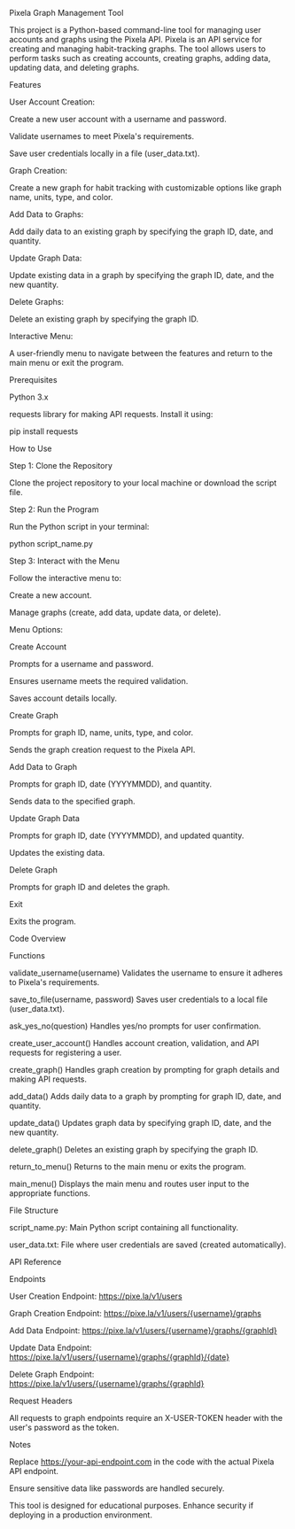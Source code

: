 Pixela Graph Management Tool

This project is a Python-based command-line tool for managing user accounts and graphs using the Pixela API. Pixela is an API service for creating and managing habit-tracking graphs. The tool allows users to perform tasks such as creating accounts, creating graphs, adding data, updating data, and deleting graphs.

Features

User Account Creation:

Create a new user account with a username and password.

Validate usernames to meet Pixela's requirements.

Save user credentials locally in a file (user_data.txt).

Graph Creation:

Create a new graph for habit tracking with customizable options like graph name, units, type, and color.

Add Data to Graphs:

Add daily data to an existing graph by specifying the graph ID, date, and quantity.

Update Graph Data:

Update existing data in a graph by specifying the graph ID, date, and the new quantity.

Delete Graphs:

Delete an existing graph by specifying the graph ID.

Interactive Menu:

A user-friendly menu to navigate between the features and return to the main menu or exit the program.

Prerequisites

Python 3.x

requests library for making API requests. Install it using:

pip install requests

How to Use

Step 1: Clone the Repository

Clone the project repository to your local machine or download the script file.

Step 2: Run the Program

Run the Python script in your terminal:

python script_name.py

Step 3: Interact with the Menu

Follow the interactive menu to:

Create a new account.

Manage graphs (create, add data, update data, or delete).

Menu Options:

Create Account

Prompts for a username and password.

Ensures username meets the required validation.

Saves account details locally.

Create Graph

Prompts for graph ID, name, units, type, and color.

Sends the graph creation request to the Pixela API.

Add Data to Graph

Prompts for graph ID, date (YYYYMMDD), and quantity.

Sends data to the specified graph.

Update Graph Data

Prompts for graph ID, date (YYYYMMDD), and updated quantity.

Updates the existing data.

Delete Graph

Prompts for graph ID and deletes the graph.

Exit

Exits the program.

Code Overview

Functions

validate_username(username)
Validates the username to ensure it adheres to Pixela's requirements.

save_to_file(username, password)
Saves user credentials to a local file (user_data.txt).

ask_yes_no(question)
Handles yes/no prompts for user confirmation.

create_user_account()
Handles account creation, validation, and API requests for registering a user.

create_graph()
Handles graph creation by prompting for graph details and making API requests.

add_data()
Adds daily data to a graph by prompting for graph ID, date, and quantity.

update_data()
Updates graph data by specifying graph ID, date, and the new quantity.

delete_graph()
Deletes an existing graph by specifying the graph ID.

return_to_menu()
Returns to the main menu or exits the program.

main_menu()
Displays the main menu and routes user input to the appropriate functions.

File Structure

script_name.py: Main Python script containing all functionality.

user_data.txt: File where user credentials are saved (created automatically).

API Reference

Endpoints

User Creation Endpoint: https://pixe.la/v1/users

Graph Creation Endpoint: https://pixe.la/v1/users/{username}/graphs

Add Data Endpoint: https://pixe.la/v1/users/{username}/graphs/{graphId}

Update Data Endpoint: https://pixe.la/v1/users/{username}/graphs/{graphId}/{date}

Delete Graph Endpoint: https://pixe.la/v1/users/{username}/graphs/{graphId}

Request Headers

All requests to graph endpoints require an X-USER-TOKEN header with the user's password as the token.

Notes

Replace https://your-api-endpoint.com in the code with the actual Pixela API endpoint.

Ensure sensitive data like passwords are handled securely.

This tool is designed for educational purposes. Enhance security if deploying in a production environment.
